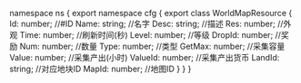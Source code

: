 namespace ns {
	export namespace cfg {
		export class WorldMapResource {
			Id: number;		//#ID
			Name: string;		//名字
			Desc: string;		//描述
			Res: number;		//外观
			Time: number;		//刷新时间(秒)
			Level: number;		//等级
			DropId: number;		//奖励
			Num: number;		//数量
			Type: number;		//类型
			GetMax: number;		//采集容量
			Value: number;		//采集产出(小时)
			ValueId: number;		//采集产出货币
			LandId: string;		//对应地块ID
			MapId: number;		//地图ID
		}
	}
}